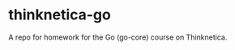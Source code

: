 thinknetica-go
=======================

A repo for homework for the Go (go-core) course on Thinknetica.
